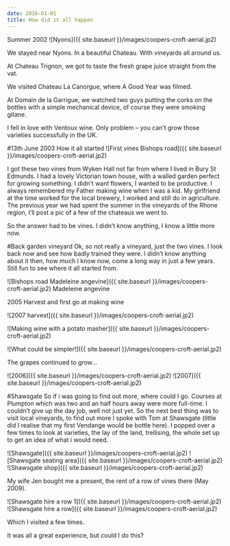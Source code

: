 ```yaml
---
date: 2016-01-01
title: How did it all happen
---
```

Summer 2002
![Nyons]({{ site.baseurl }}/images/coopers-croft-aerial.jp2)

We stayed near Nyons. In a beautiful Chateau. With vineyards all around us.

At Chateau Trignon, we got to taste the fresh grape juice straight from the vat.

We visited Chateau La Canorgue, where A Good Year was filmed.

At Domain de la Garrigue, we watched two guys putting the corks on the bottles with a simple mechanical device, of course they were smoking gitane.

I fell in love with Ventoux wine. Only problem – you can’t grow those varieties successfully in the UK.

#13th June 2003 How it all started
![First vines Bishops road]({{ site.baseurl }}/images/coopers-croft-aerial.jp2)

I got these two vines from Wyken Hall not far from where I lived in Bury St Edmunds. I had a lovely Victorian town house, with a walled garden perfect for growing something. I didn’t want flowers, I wanted to be productive. I always remembered my Father making wine when I was a kid. My girlfriend at the time worked for the local brewery, I worked and still do in agriculture. The previous year we had spent the summer in the vineyards of the Rhone region, I’ll post a pic of a few of the chateaus we went to.

So the answer had to be vines. I didn’t know anything, I know a little more now.

#Back garden vineyard
Ok, so not really a vineyard, just the two vines. I look back now and see how badly trained they were. I didn’t know anything about it then, how much I know now, come a long way in just a few years.  Still fun to see where it all started from.

![Bishops road Madeleine angevine]({{ site.baseurl }}/images/coopers-croft-aerial.jp2)
Madeleine angevine

2005 Harvest and first go at making wine

![2007 harvest]({{ site.baseurl }}/images/coopers-croft-aerial.jp2)

![Making wine with a potato masher]({{ site.baseurl }}/images/coopers-croft-aerial.jp2)

![What could be simpler!]({{ site.baseurl }}/images/coopers-croft-aerial.jp2)

The grapes continued to grow…

![2006]({{ site.baseurl }}/images/coopers-croft-aerial.jp2)
![2007]({{ site.baseurl }}/images/coopers-croft-aerial.jp2)

#Shawsgate
So if i was going to find out more, where could I go.  Courses at Plumpton which was two and an half hours away were more full-time.  I couldn’t give up the day job, well not just yet.  So the next best thing was to visit local vineyards, to find out more I spoke with Tom at Shawsgate (little did I realise that my first Vendange would be bottle here).  I popped over a few times to look at varieties, the lay of the land, trellising, the whole set up to get an idea of what i would need.



![Shawsgate]({{ site.baseurl }}/images/coopers-croft-aerial.jp2)
![Shawsgate seating area]({{ site.baseurl }}/images/coopers-croft-aerial.jp2)
![Shawsgate shop]({{ site.baseurl }}/images/coopers-croft-aerial.jp2)

My wife Jen bought me a present, the rent of a row of vines there (May 2009).

![Shawsgate hire a row 1]({{ site.baseurl }}/images/coopers-croft-aerial.jp2)
![Shawsgate hire a row]({{ site.baseurl }}/images/coopers-croft-aerial.jp2)


Which I visited a few times.

It was all a great experience, but could I do this?
